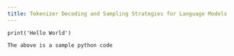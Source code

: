 ```yaml
---
title: Tokenizer Decoding and Sampling Strategies for Language Models
---
```

```Python3
print('Hello World')

The above is a sample python code
```
